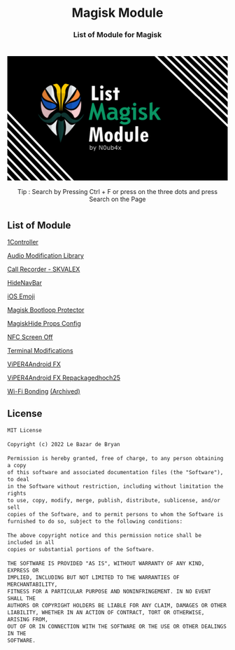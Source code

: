 <h1 align="center">Magisk Module</h1>
<h3 align="center">List of Module for Magisk</h3>

#

<a href="https://raw.githubusercontent.com/N0ub4x/Magisk_Module/main/Image.png"><img src="Image.png" /></a>
<p align="center">Tip : Search by Pressing Ctrl + F or press on the three dots and press Search on the Page</p>

#

<h2 align="left">List of Module</h2>

[1Controller](https://github.com/Magisk-Modules-Repo/OneController#1controller)

[Audio Modification Library](https://zackptg5.com/downloads/Audio-Modification-Library_v4.1.zip)

[Call Recorder - SKVALEX](https://github.com/Magisk-Modules-Repo/callrecorder-skvalex/releases/latest)

[HideNavBar](https://github.com/Magisk-Modules-Repo/HideNavBar/releases/latest)

[iOS Emoji](https://github.com/Keinta15/Magisk-iOS-Emoji/releases/latest)

[Magisk Bootloop Protector](https://github.com/Magisk-Modules-Alt-Repo/HuskyDG_BootloopSaver/releases/latest)

[MagiskHide Props Config](https://github.com/Magisk-Modules-Repo/MagiskHidePropsConf/releases/latest)

[NFC Screen Off](https://github.com/Magisk-Modules-Repo/NfcScreenOff/releases/latest)

[Terminal Modifications](https://github.com/skittles9823/terminalmods/releases/latest)

[ViPER4Android FX](https://zackptg5.com/downloads/v4afx_v2.7.2.1.zip)

[ViPER4Android FX Repackagedhoch25](https://github.com/programminghoch10/ViPER4AndroidRepackaged/releases/latest)

[Wi-Fi Bonding](https://github.com/Magisk-Modules-Repo/wifi-bonding/releases/download/16/wifi_bonding.zip) [(Archived)](https://github.com/Magisk-Modules-Repo/wifi-bonding)

<h2 align="left">License</h2>

    MIT License

    Copyright (c) 2022 Le Bazar de Bryan

    Permission is hereby granted, free of charge, to any person obtaining a copy
    of this software and associated documentation files (the "Software"), to deal
    in the Software without restriction, including without limitation the rights
    to use, copy, modify, merge, publish, distribute, sublicense, and/or sell
    copies of the Software, and to permit persons to whom the Software is
    furnished to do so, subject to the following conditions:

    The above copyright notice and this permission notice shall be included in all
    copies or substantial portions of the Software.

    THE SOFTWARE IS PROVIDED "AS IS", WITHOUT WARRANTY OF ANY KIND, EXPRESS OR
    IMPLIED, INCLUDING BUT NOT LIMITED TO THE WARRANTIES OF MERCHANTABILITY,
    FITNESS FOR A PARTICULAR PURPOSE AND NONINFRINGEMENT. IN NO EVENT SHALL THE
    AUTHORS OR COPYRIGHT HOLDERS BE LIABLE FOR ANY CLAIM, DAMAGES OR OTHER
    LIABILITY, WHETHER IN AN ACTION OF CONTRACT, TORT OR OTHERWISE, ARISING FROM,
    OUT OF OR IN CONNECTION WITH THE SOFTWARE OR THE USE OR OTHER DEALINGS IN THE
    SOFTWARE.

